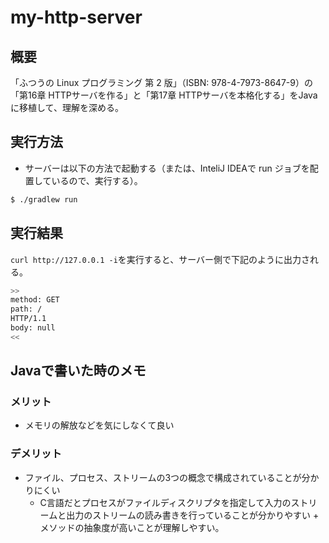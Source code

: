 # my-http-server
## 概要
「ふつうの Linux プログラミング 第 2 版」（ISBN: 978-4-7973-8647-9）の「第16章 HTTPサーバを作る」と「第17章 HTTPサーバを本格化する」をJavaに移植して、理解を深める。

## 実行方法
- サーバーは以下の方法で起動する（または、InteliJ IDEAで run ジョブを配置しているので、実行する）。

```sh
$ ./gradlew run
```

## 実行結果
`curl http://127.0.0.1 -i`を実行すると、サーバー側で下記のように出力される。

```sh
>>
method: GET
path: /
HTTP/1.1
body: null
<<
```

## Javaで書いた時のメモ
### メリット
- メモリの解放などを気にしなくて良い

### デメリット
- ファイル、プロセス、ストリームの3つの概念で構成されていることが分かりにくい
  - C言語だとプロセスがファイルディスクリプタを指定して入力のストリームと出力のストリームの読み書きを行っていることが分かりやすい + メソッドの抽象度が高いことが理解しやすい。